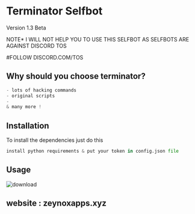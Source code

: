 # Terminator Selfbot
Version 1.3 Beta

NOTE* I WILL NOT HELP YOU TO USE THIS SELFBOT AS SELFBOTS ARE AGAINST DISCORD TOS

#FOLLOW DISCORD.COM/TOS

## Why should you choose terminator?

```python
- lots of hacking commands
- original scripts
- 
& many more !
```

## Installation
To install the dependencies just do this
```python
install python requirements & put your token in config.json file
```

## Usage
![download](https://pays.host/uploads/2f95c92a-ae40-44a2-a447-564e90014001/vCbtyzA9.png)

## website : zeynoxapps.xyz
